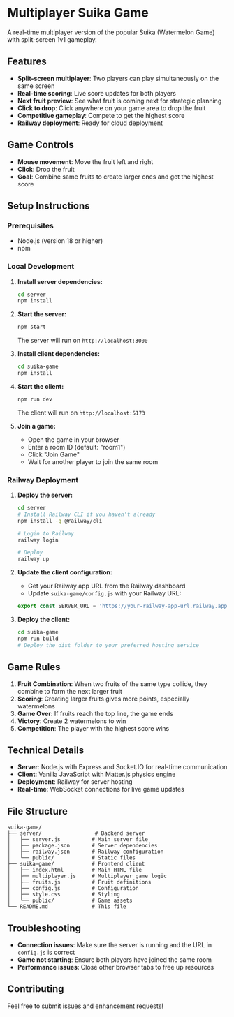 # Multiplayer Suika Game

A real-time multiplayer version of the popular Suika (Watermelon Game) with split-screen 1v1 gameplay.

## Features

- **Split-screen multiplayer**: Two players can play simultaneously on the same screen
- **Real-time scoring**: Live score updates for both players
- **Next fruit preview**: See what fruit is coming next for strategic planning
- **Click to drop**: Click anywhere on your game area to drop the fruit
- **Competitive gameplay**: Compete to get the highest score
- **Railway deployment**: Ready for cloud deployment

## Game Controls

- **Mouse movement**: Move the fruit left and right
- **Click**: Drop the fruit
- **Goal**: Combine same fruits to create larger ones and get the highest score

## Setup Instructions

### Prerequisites
- Node.js (version 18 or higher)
- npm

### Local Development

1. **Install server dependencies:**
   ```bash
   cd server
   npm install
   ```

2. **Start the server:**
   ```bash
   npm start
   ```
   The server will run on `http://localhost:3000`

3. **Install client dependencies:**
   ```bash
   cd suika-game
   npm install
   ```

4. **Start the client:**
   ```bash
   npm run dev
   ```
   The client will run on `http://localhost:5173`

5. **Join a game:**
   - Open the game in your browser
   - Enter a room ID (default: "room1")
   - Click "Join Game"
   - Wait for another player to join the same room

### Railway Deployment

1. **Deploy the server:**
   ```bash
   cd server
   # Install Railway CLI if you haven't already
   npm install -g @railway/cli
   
   # Login to Railway
   railway login
   
   # Deploy
   railway up
   ```

2. **Update the client configuration:**
   - Get your Railway app URL from the Railway dashboard
   - Update `suika-game/config.js` with your Railway URL:
   ```javascript
   export const SERVER_URL = 'https://your-railway-app-url.railway.app';
   ```

3. **Deploy the client:**
   ```bash
   cd suika-game
   npm run build
   # Deploy the dist folder to your preferred hosting service
   ```

## Game Rules

1. **Fruit Combination**: When two fruits of the same type collide, they combine to form the next larger fruit
2. **Scoring**: Creating larger fruits gives more points, especially watermelons
3. **Game Over**: If fruits reach the top line, the game ends
4. **Victory**: Create 2 watermelons to win
5. **Competition**: The player with the highest score wins

## Technical Details

- **Server**: Node.js with Express and Socket.IO for real-time communication
- **Client**: Vanilla JavaScript with Matter.js physics engine
- **Deployment**: Railway for server hosting
- **Real-time**: WebSocket connections for live game updates

## File Structure

```
suika-game/
├── server/                 # Backend server
│   ├── server.js          # Main server file
│   ├── package.json       # Server dependencies
│   ├── railway.json       # Railway configuration
│   └── public/            # Static files
├── suika-game/            # Frontend client
│   ├── index.html         # Main HTML file
│   ├── multiplayer.js     # Multiplayer game logic
│   ├── fruits.js          # Fruit definitions
│   ├── config.js          # Configuration
│   ├── style.css          # Styling
│   └── public/            # Game assets
└── README.md              # This file
```

## Troubleshooting

- **Connection issues**: Make sure the server is running and the URL in `config.js` is correct
- **Game not starting**: Ensure both players have joined the same room
- **Performance issues**: Close other browser tabs to free up resources

## Contributing

Feel free to submit issues and enhancement requests!
